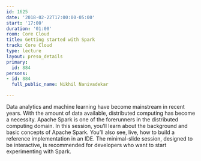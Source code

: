```yaml
---
id: 1625
date: '2018-02-22T17:00:00-05:00'
start: '17:00'
duration: '01:00'
room: Core Cloud
title: Getting started with Spark
track: Core Cloud
type: lecture
layout: preso_details
primary:
  id: 884
persons:
- id: 884
  full_public_name: Nikhil Nanivadekar

---
```

Data analytics and machine learning have become mainstream in recent years. With the amount of data available, distributed computing has become a necessity. Apache Spark is one of the forerunners in the distributed computing domain. In this session, you’ll learn about the background and basic concepts of Apache Spark. You’ll also see, live, how to build a reference implementation in an IDE. The minimal-slide session, designed to be interactive, is recommended for developers who want to start experimenting with Spark.